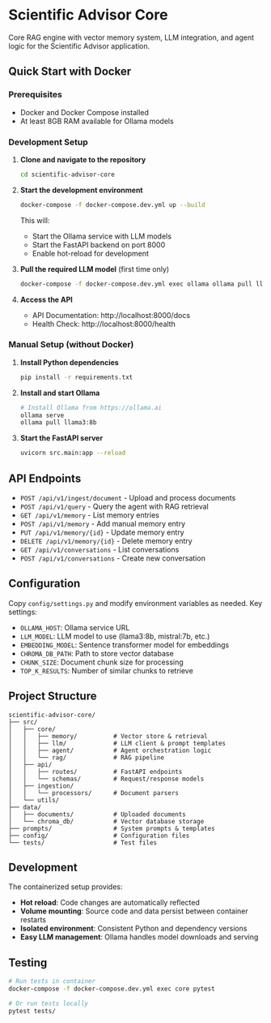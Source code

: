 # Scientific Advisor Core

Core RAG engine with vector memory system, LLM integration, and agent logic for the Scientific Advisor application.

## Quick Start with Docker

### Prerequisites
- Docker and Docker Compose installed
- At least 8GB RAM available for Ollama models

### Development Setup

1. **Clone and navigate to the repository**
   ```bash
   cd scientific-advisor-core
   ```

2. **Start the development environment**
   ```bash
   docker-compose -f docker-compose.dev.yml up --build
   ```

   This will:
   - Start the Ollama service with LLM models
   - Start the FastAPI backend on port 8000
   - Enable hot-reload for development

3. **Pull the required LLM model** (first time only)
   ```bash
   docker-compose -f docker-compose.dev.yml exec ollama ollama pull llama3:8b
   ```

4. **Access the API**
   - API Documentation: http://localhost:8000/docs
   - Health Check: http://localhost:8000/health

### Manual Setup (without Docker)

1. **Install Python dependencies**
   ```bash
   pip install -r requirements.txt
   ```

2. **Install and start Ollama**
   ```bash
   # Install Ollama from https://ollama.ai
   ollama serve
   ollama pull llama3:8b
   ```

3. **Start the FastAPI server**
   ```bash
   uvicorn src.main:app --reload
   ```

## API Endpoints

- `POST /api/v1/ingest/document` - Upload and process documents
- `POST /api/v1/query` - Query the agent with RAG retrieval
- `GET /api/v1/memory` - List memory entries
- `POST /api/v1/memory` - Add manual memory entry
- `PUT /api/v1/memory/{id}` - Update memory entry
- `DELETE /api/v1/memory/{id}` - Delete memory entry
- `GET /api/v1/conversations` - List conversations
- `POST /api/v1/conversations` - Create new conversation

## Configuration

Copy `config/settings.py` and modify environment variables as needed. Key settings:

- `OLLAMA_HOST`: Ollama service URL
- `LLM_MODEL`: LLM model to use (llama3:8b, mistral:7b, etc.)
- `EMBEDDING_MODEL`: Sentence transformer model for embeddings
- `CHROMA_DB_PATH`: Path to store vector database
- `CHUNK_SIZE`: Document chunk size for processing
- `TOP_K_RESULTS`: Number of similar chunks to retrieve

## Project Structure

```
scientific-advisor-core/
├── src/
│   ├── core/
│   │   ├── memory/          # Vector store & retrieval
│   │   ├── llm/             # LLM client & prompt templates
│   │   ├── agent/           # Agent orchestration logic
│   │   └── rag/             # RAG pipeline
│   ├── api/
│   │   ├── routes/          # FastAPI endpoints
│   │   └── schemas/         # Request/response models
│   ├── ingestion/
│   │   └── processors/      # Document parsers
│   └── utils/
├── data/
│   ├── documents/           # Uploaded documents
│   └── chroma_db/           # Vector database storage
├── prompts/                 # System prompts & templates
├── config/                  # Configuration files
└── tests/                   # Test files
```

## Development

The containerized setup provides:
- **Hot reload**: Code changes are automatically reflected
- **Volume mounting**: Source code and data persist between container restarts
- **Isolated environment**: Consistent Python and dependency versions
- **Easy LLM management**: Ollama handles model downloads and serving

## Testing

```bash
# Run tests in container
docker-compose -f docker-compose.dev.yml exec core pytest

# Or run tests locally
pytest tests/
```
